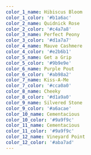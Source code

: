 ```yaml
---
color_1_name: Hibiscus Bloom
color_1_color: '#b1a6ac'
color_2_name: Quidnick Rose
color_2_color: '#c4a7a8'
color_3_name: Perfect Peony
color_3_color: '#d1a7a7'
color_4_name: Mauve Cashmere
color_4_color: '#e2b6b1'
color_5_name: Get a Grip
color_5_color: '#9b9e9e'
color_6_name: Purple Pout
color_6_color: '#ab98a2'
color_7_name: Kiss-A-Me
color_7_color: '#cca0a0'
color_8_name: Cheeky
color_8_color: '#d1a9a0'
color_9_name: Silvered Stone
color_9_color: '#a6acae'
color_10_name: Cementacious
color_10_color: '#9a9f9c'
color_11_name: Cementacious
color_11_color: '#9a9f9c'
color_12_name: Vineyard Point
color_12_color: '#aba7ad'
---
```


